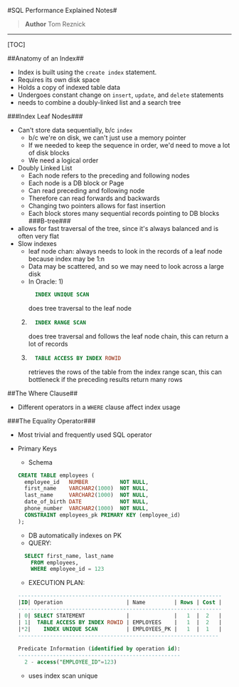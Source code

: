 #SQL Performance Explained Notes#
>**Author**
>Tom Reznick
----------

[TOC]

##Anatomy of an Index##

* Index is built using the `create index` statement.
* Requires its own disk space
* Holds a copy of indexed table data
* Undergoes constant change on `insert`, `update`, and `delete` statements
* needs to combine a doubly-linked list and a search tree

###Index Leaf Nodes###

  * Can't store data sequentially, b/c `index`
    * b/c we're on disk, we can't just use a memory pointer
    * If we needed to keep the sequence in order, we'd need to move a lot of disk blocks
    * We need a logical order
  * Doubly Linked List
    * Each node refers to the preceding and following nodes
    * Each node is a DB block or Page
    * Can read preceding and following node
    * Therefore can read forwards and backwards
    * Changing two pointers allows for fast insertion
    * Each block stores many sequential records pointing to DB blocks
###B-tree###
  * allows for fast traversal of the tree, since it's always balanced and is often very flat
* Slow indexes
  * leaf node chan: always needs to look in the records of a leaf node because index may be 1:n
  * Data may be scattered, and so we may need to look across a large disk
  * In Oracle:
    1)
      ```SQL
        INDEX UNIQUE SCAN
      ```
      does tree traversal to the leaf node
   2)
      ```SQL
        INDEX RANGE SCAN 
      ``` 
      does tree traversal and follows the leaf node chain, this can return a lot of records
   3)
      ```SQL
        TABLE ACCESS BY INDEX ROWID
      ```
      retrieves the rows of the table from the index range scan, this can bottleneck if the preceding results return many rows

##The Where Clause##

  * Different operators in a `WHERE` clause affect index usage

###The Equality Operator###

  * Most trivial and frequently used SQL operator

  * Primary Keys
    * Schema
    ```SQL
    CREATE TABLE employees (
      employee_id   NUMBER          NOT NULL,
      first_name    VARCHAR2(1000)  NOT NULL,
      last_name     VARCHAR2(1000)  NOT NULL,
      date_of_birth DATE            NOT NULL,
      phone_number  VARCHAR2(1000)  NOT NULL,
      CONSTRAINT employees_pk PRIMARY KEY (employee_id)
    );
    ```
    * DB automatically indexes on PK
    * QUERY:
    ```SQL
      SELECT first_name, last_name
        FROM employees,
        WHERE employee_id = 123
    ```
    * EXECUTION PLAN:
    ```SQL
    ----------------------------------------------------------------
    |ID| Operation                    | Name         | Rows | Cost |
    ----------------------------------------------------------------
    | 0| SELECT STATEMENT             |              |   1  |  2   |
    | 1|  TABLE ACCESS BY INDEX ROWID | EMPLOYEES    |   1  |  2   |
    |*2|    INDEX UNIQUE SCAN         | EMPLOYEES_PK |   1  |  1   |
    ---------------------------------------------------------------
   
    Predicate Information (identified by operation id):
    ---------------------------------------------------
      2 - access("EMPLOYEE_ID"=123)
    ```
    * uses index scan unique
    
